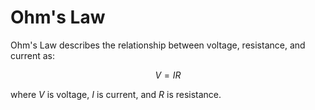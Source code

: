 # Ohm's Law

Ohm's Law describes the relationship between voltage, resistance, and current as:

$$
V = IR
$$

where $V$ is voltage, $I$ is current, and $R$ is resistance.
